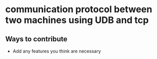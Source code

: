 # communication protocol between two machines using UDB and tcp


## Ways to contribute
- Add any features you think are necessary 